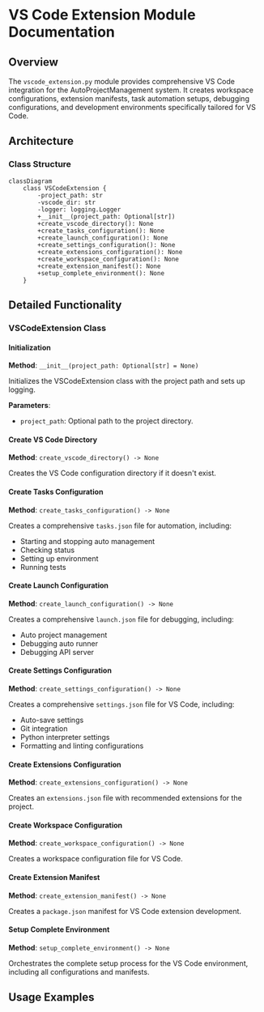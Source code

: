 # VS Code Extension Module Documentation

## Overview
The `vscode_extension.py` module provides comprehensive VS Code integration for the AutoProjectManagement system. It creates workspace configurations, extension manifests, task automation setups, debugging configurations, and development environments specifically tailored for VS Code.

## Architecture

### Class Structure
```mermaid
classDiagram
    class VSCodeExtension {
        -project_path: str
        -vscode_dir: str
        -logger: logging.Logger
        +__init__(project_path: Optional[str])
        +create_vscode_directory(): None
        +create_tasks_configuration(): None
        +create_launch_configuration(): None
        +create_settings_configuration(): None
        +create_extensions_configuration(): None
        +create_workspace_configuration(): None
        +create_extension_manifest(): None
        +setup_complete_environment(): None
    }
```

## Detailed Functionality

### VSCodeExtension Class

#### Initialization
**Method**: `__init__(project_path: Optional[str] = None)`

Initializes the VSCodeExtension class with the project path and sets up logging.

**Parameters**:
- `project_path`: Optional path to the project directory.

#### Create VS Code Directory
**Method**: `create_vscode_directory() -> None`

Creates the VS Code configuration directory if it doesn't exist.

#### Create Tasks Configuration
**Method**: `create_tasks_configuration() -> None`

Creates a comprehensive `tasks.json` file for automation, including:
- Starting and stopping auto management
- Checking status
- Setting up environment
- Running tests

#### Create Launch Configuration
**Method**: `create_launch_configuration() -> None`

Creates a comprehensive `launch.json` file for debugging, including:
- Auto project management
- Debugging auto runner
- Debugging API server

#### Create Settings Configuration
**Method**: `create_settings_configuration() -> None`

Creates a comprehensive `settings.json` file for VS Code, including:
- Auto-save settings
- Git integration
- Python interpreter settings
- Formatting and linting configurations

#### Create Extensions Configuration
**Method**: `create_extensions_configuration() -> None`

Creates an `extensions.json` file with recommended extensions for the project.

#### Create Workspace Configuration
**Method**: `create_workspace_configuration() -> None`

Creates a workspace configuration file for VS Code.

#### Create Extension Manifest
**Method**: `create_extension_manifest() -> None`

Creates a `package.json` manifest for VS Code extension development.

#### Setup Complete Environment
**Method**: `setup_complete_environment() -> None`

Orchestrates the complete setup process for the VS Code environment, including all configurations and manifests.

## Usage Examples

